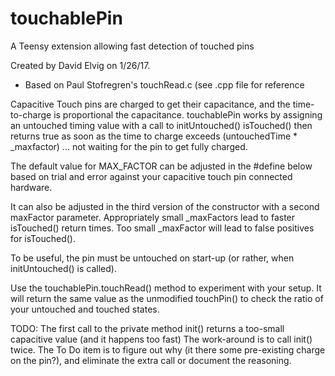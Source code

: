 # touchablePin
A Teensy extension allowing fast detection of touched pins

Created by David Elvig on 1/26/17.
- Based on Paul Stofregren's touchRead.c (see .cpp file for reference

Capacitive Touch pins are charged to get their capacitance, and the time-to-charge is proportional the capacitance.
touchablePin works by assigning an untouched timing value with a call to initUntouched()
isTouched() then returns true as soon as the time to charge exceeds (untouchedTime * _maxfactor)
... not waiting for the pin to get fully charged.

The default value for MAX_FACTOR can be adjusted in the #define below based on trial and error against your
capacitive touch pin connected hardware.

It can also be adjusted in the third version of the constructor with a second maxFactor parameter.
Appropriately small _maxFactors lead to faster isTouched() return times.
Too small _maxFactor will lead to false positives for isTouched().
 
To be useful, the pin must be untouched on start-up (or rather, when initUntouched() is called).

Use the touchablePin.touchRead() method to experiment with your setup.
It will return the same value as the unmodified touchPin() to check the ratio of your untouched and touched states.

TODO: The first call to the private method init() returns a too-small capacitive   value (and it happens too fast)
      The work-around is to call init() twice.  The To Do item is to figure out why (it there some pre-existing
      charge on the pin?), and eliminate the extra call or document the reasoning.
